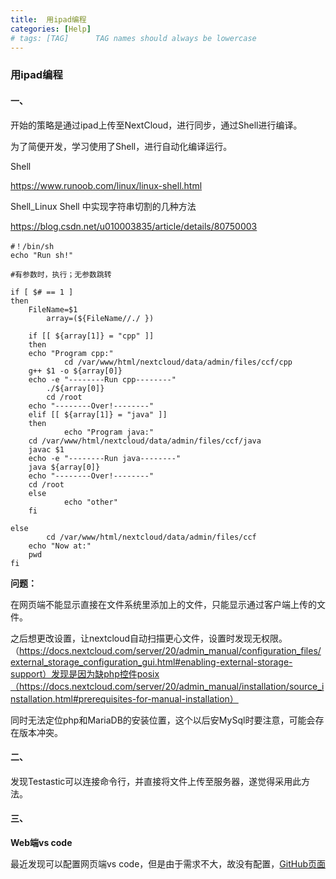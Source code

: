 ```yaml
---
title:  用ipad编程
categories: [Help]
# tags: [TAG]      TAG names should always be lowercase
---
```


### 用ipad编程

#### 一、

开始的策略是通过ipad上传至NextCloud，进行同步，通过Shell进行编译。

为了简便开发，学习使用了Shell，进行自动化编译运行。

Shell

https://www.runoob.com/linux/linux-shell.html

Shell_Linux Shell 中实现字符串切割的几种方法

https://blog.csdn.net/u010003835/article/details/80750003

```shell
#！/bin/sh
echo "Run sh!"

#有参数时，执行；无参数跳转

if [ $# == 1 ]
then
    FileName=$1
        array=(${FileName//./ }) 

    if [[ ${array[1]} = "cpp" ]]
    then
    echo "Program cpp:"
            cd /var/www/html/nextcloud/data/admin/files/ccf/cpp
    g++ $1 -o ${array[0]}
    echo -e "--------Run cpp--------"
        ./${array[0]}
        cd /root      
    echo "--------Over!--------"
    elif [[ ${array[1]} = "java" ]]
    then
            echo "Program java:"
    cd /var/www/html/nextcloud/data/admin/files/ccf/java
    javac $1
    echo -e "--------Run java--------"
    java ${array[0]}
    echo "--------Over!--------"
    cd /root
    else
            echo "other"
    fi

else
        cd /var/www/html/nextcloud/data/admin/files/ccf
    echo "Now at:"
    pwd
fi
```

**问题：**

在网页端不能显示直接在文件系统里添加上的文件，只能显示通过客户端上传的文件。

之后想更改设置，让nextcloud自动扫描更心文件，设置时发现无权限。（https://docs.nextcloud.com/server/20/admin_manual/configuration_files/external_storage_configuration_gui.html#enabling-external-storage-support）发现是因为缺php控件posix（https://docs.nextcloud.com/server/20/admin_manual/installation/source_installation.html#prerequisites-for-manual-installation）

同时无法定位php和MariaDB的安装位置，这个以后安MySql时要注意，可能会存在版本冲突。

#### 二、

发现Testastic可以连接命令行，并直接将文件上传至服务器，遂觉得采用此方法。

#### 三、

**Web端vs code**

最近发现可以配置网页端vs code，但是由于需求不大，故没有配置，[GitHub页面](https://github.com/cdr/code-server)
